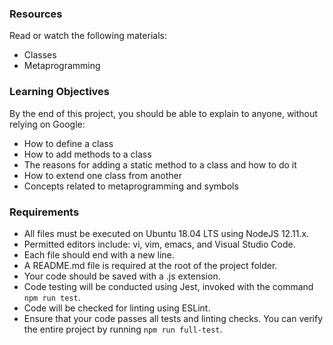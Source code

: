 ### Resources
Read or watch the following materials:

- Classes
- Metaprogramming

### Learning Objectives
By the end of this project, you should be able to explain to anyone, without relying on Google:

- How to define a class
- How to add methods to a class
- The reasons for adding a static method to a class and how to do it
- How to extend one class from another
- Concepts related to metaprogramming and symbols

### Requirements
- All files must be executed on Ubuntu 18.04 LTS using NodeJS 12.11.x.
- Permitted editors include: vi, vim, emacs, and Visual Studio Code.
- Each file should end with a new line.
- A README.md file is required at the root of the project folder.
- Your code should be saved with a .js extension.
- Code testing will be conducted using Jest, invoked with the command `npm run test`.
- Code will be checked for linting using ESLint.
- Ensure that your code passes all tests and linting checks. You can verify the entire project by running `npm run full-test`.
